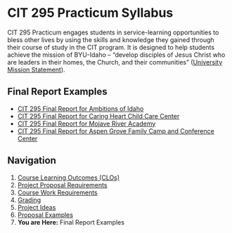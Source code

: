 # CIT 295 Practicum Syllabus
CIT 295 Practicum engages students in service-learning opportunities to bless other lives by
using the skills and knowledge they gained through their course of study in the CIT program. It
is designed to help students achieve the mission of BYU-Idaho – “develop disciples of Jesus
Christ who are leaders in their homes, the Church, and their communities” ([University Mission
Statement](https://www.byui.edu/about/byu-idaho-mission-statement)).

## Final Report Examples
- [CIT 295 Final Report for Ambitions of Idaho](https://webmailbyui-my.sharepoint.com/:w:/g/personal/kwg6_byui_edu/Eee1zPCNieVNp08wGB3R4o8B1IVVk8SucECJBQp75T_dfA?e=xWhRTp)
- [CIT 295 Final Report for Caring Heart Child Care Center](https://webmailbyui-my.sharepoint.com/:w:/g/personal/kwg6_byui_edu/EQmvYQBrp-5Diek5D4lvXKYBDM6Ah0mnq5A_JCRCFWGYaQ?e=xSiGIW)
- [CIT 295 Final Report for Mojave River Academy](https://webmailbyui-my.sharepoint.com/:w:/g/personal/kwg6_byui_edu/ERL1y3yh8n5Chi7tHSeAGoYBvf3Sxb_UIWz2X_Oe4S82PQ?e=RHljxi)
- [CIT 295 Final Report for Aspen Grove Family Camp and Conference Center](https://webmailbyui-my.sharepoint.com/:w:/g/personal/kwg6_byui_edu/EUR8O6CCogFJjR5y9P9NVFQBqaTSQncI0Y51TUap_MUILA?e=5VgSqz)

## Navigation
1. [Course Learning Outcomes (CLOs)](https://cit295.github.io)
2. [Project Proposal Requirements](https://cit295.github.io/proposal_requirements)
3. [Course Work Requirements](https://cit295.github.io/course_work_requirements)
4. [Grading](https://cit295.github.io/grading)
5. [Project Ideas](https://cit295.github.io/project_ideas)
6. [Proposal Examples](https://cit295.github.io/proposal_examples)
7. **You are Here:** Final Report Examples
